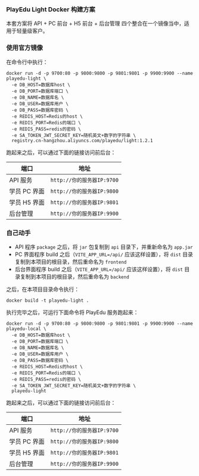 ### PlayEdu Light Docker 构建方案

本套方案将 API + PC 前台 + H5 前台 + 后台管理 四个整合在一个镜像当中，适用于轻量级客户。

### 使用官方镜像

在命令行中执行：

```
docker run -d -p 9700:80 -p 9800:9800 -p 9801:9801 -p 9900:9900 --name playedu-light \
  -e DB_HOST=数据库host \
  -e DB_PORT=数据库端口 \
  -e DB_NAME=数据库名 \
  -e DB_USER=数据库用户 \
  -e DB_PASS=数据库密码 \
  -e REDIS_HOST=Redis的host \
  -e REDIS_PORT=Redis的端口 \
  -e REDIS_PASS=redis的密码 \
  -e SA_TOKEN_JWT_SECRET_KEY=随机英文+数字的字符串 \
  registry.cn-hangzhou.aliyuncs.com/playedu/light:1.2.1
```

跑起来之后，可以通过下面的链接访问前后台：

| 端口         | 地址                       |
| ------------ | -------------------------- |
| API 服务     | `http://你的服务器IP:9700` |
| 学员 PC 界面 | `http://你的服务器IP:9800` |
| 学员 H5 界面 | `http://你的服务器IP:9801` |
| 后台管理     | `http://你的服务器IP:9900` |

### 自己动手

- API 程序 `package` 之后，将 `jar` 包复制到 `api` 目录下，并重新命名为 `app.jar`
- PC 界面程序 build 之后（`VITE_APP_URL=/api/` 应该这样设置），将 `dist` 目录复制到本项目的根目录，然后重命名为 `frontend`
- 后台界面程序 build 之后（`VITE_APP_URL=/api/` 应该这样设置），将 `dist` 目录复制到本项目的根目录，然后重命名为 `backend`

之后，在本项目目录命令执行：

```
docker build -t playedu-light .
```

执行完毕之后，可运行下面命令将 PlayEdu 服务跑起来：

```
docker run -d -p 9700:80 -p 9800:9800 -p 9801:9801 -p 9900:9900 --name playedu-local \
  -e DB_HOST=数据库host \
  -e DB_PORT=数据库端口 \
  -e DB_NAME=数据库名 \
  -e DB_USER=数据库用户 \
  -e DB_PASS=数据库密码 \
  -e REDIS_HOST=Redis的host \
  -e REDIS_PORT=Redis的端口 \
  -e REDIS_PASS=redis的密码 \
  -e SA_TOKEN_JWT_SECRET_KEY=随机英文+数字的字符串 \
  playedu-light
```

跑起来之后，可以通过下面的链接访问前后台：

| 端口         | 地址                       |
| ------------ | -------------------------- |
| API 服务     | `http://你的服务器IP:9700` |
| 学员 PC 界面 | `http://你的服务器IP:9800` |
| 学员 H5 界面 | `http://你的服务器IP:9801` |
| 后台管理     | `http://你的服务器IP:9900` |

